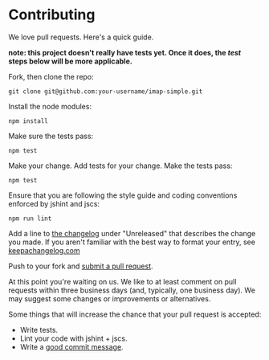 # Contributing

We love pull requests. Here's a quick guide.

**note: this project doesn't really have tests yet. Once it does, the *test* steps below will be more applicable.**


Fork, then clone the repo:

```
git clone git@github.com:your-username/imap-simple.git
```

Install the node modules:

```
npm install
```

Make sure the tests pass:

```
npm test
```

Make your change. Add tests for your change. Make the tests pass:

```
npm test
```

Ensure that you are following the style guide and coding conventions enforced by jshint and jscs:

```
npm run lint
```

Add a line to [the changelog](CHANGELOG.md) under "Unreleased" that describes the change you made. If you aren't familiar with
the best way to format your entry, see [keepachangelog.com](http://keepachangelog.com)

Push to your fork and [submit a pull request](https://github.com/chadxz/waterline-custom-validations/compare/).

At this point you're waiting on us. We like to at least comment on pull requests
within three business days (and, typically, one business day). We may suggest
some changes or improvements or alternatives.

Some things that will increase the chance that your pull request is accepted:

 - Write tests.
 - Lint your code with jshint + jscs.
 - Write a [good commit message](http://tbaggery.com/2008/04/19/a-note-about-git-commit-messages.html).
